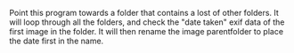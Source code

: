 Point this program towards a folder that contains a lost of other folders. 
It will loop through all the folders, and check the "date taken" exif data of the first image in the folder.
It will then rename the image parentfolder to place the date first in the name.